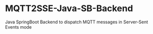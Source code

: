 # MQTT2SSE-Java-SB-Backend
Java SpringBoot Backend to dispatch MQTT messages in Server-Sent Events mode
